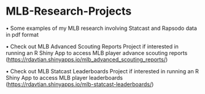# MLB-Research-Projects

•	Some examples of my MLB research involving Statcast and Rapsodo data in pdf format

•	Check out MLB Advanced Scouting Reports Project if interested in running an R Shiny App to access MLB player advance scouting reports (https://rdavtian.shinyapps.io/mlb_advanced_scouting_reports/)

• Check out MLB Statcast Leaderboards Project if interested in running an R Shiny App to access MLB player leaderboards (https://rdavtian.shinyapps.io/mlb-statcast-leaderboards/)
